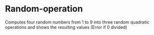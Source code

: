 # Random-operation
Computes four random numbers from 1 to 9 into three random quadratic operations and shows the resulting values (Error if 0 divided)

